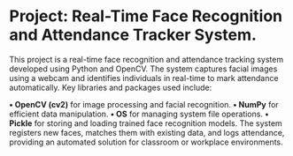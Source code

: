# Project: Real-Time Face Recognition and Attendance Tracker System.

This project is a real-time face recognition and attendance tracking system developed using Python and OpenCV. The system captures facial images using a webcam and identifies individuals in real-time to mark attendance automatically. Key libraries and packages used include:

**• OpenCV (cv2)** for image processing and facial recognition.
**• NumPy** for efficient data manipulation.
**• OS** for managing system file operations.
**• Pickle** for storing and loading trained face recognition models.
The system registers new faces, matches them with existing data, and logs attendance, providing an automated solution for classroom or workplace environments.
